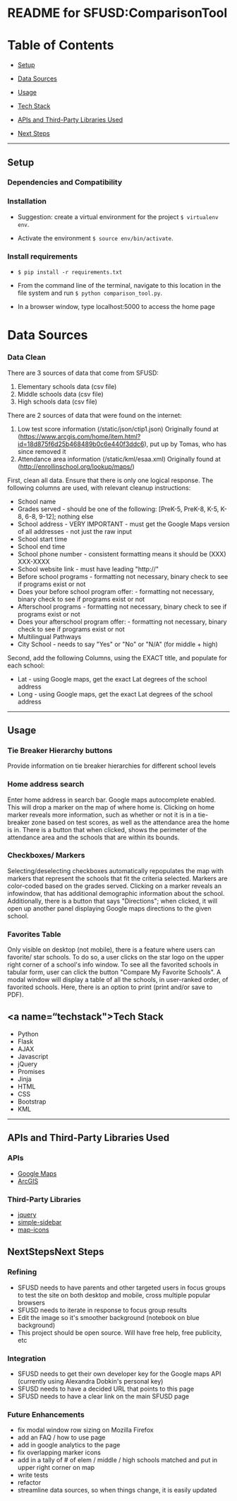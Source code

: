 # README for SFUSD:ComparisonTool

# Table of Contents

* [Setup](#setup)

* [Data Sources](#datasources)

* [Usage](#usage)

* [Tech Stack](#techstack)

* [APIs and Third-Party Libraries Used ](#api)

* [Next Steps](#nextsteps)


----
## <a name=“setup”></a>Setup

### Dependencies and Compatibility

### Installation

* Suggestion: create a virtual environment for the project  ```$ virtualenv env```.

* Activate the environment ```$ source env/bin/activate```.


### Install requirements 
* ```$ pip install -r requirements.txt```

* From the command line of the terminal, navigate to this location in the file system and run ```$ python comparison_tool.py```.

* In a browser window, type localhost:5000 to access the home page


# <a name=datasources></a>Data Sources

### Data Clean
There are 3 sources of data that come from SFUSD:
1. Elementary schools data (csv file)
2. Middle schools data (csv file)
3. High schools data (csv file)

There are 2 sources of data that were found on the internet:
1. Low test score information (/static/json/ctip1.json)
Originally found at (https://www.arcgis.com/home/item.html?id=18d875f6d25b468489b0c6e440f3ddc6), put up by Tomas, who has since removed it
2. Attendance area information (/static/kml/esaa.xml)
Originally found at (http://enrollinschool.org/lookup/maps/)

First, clean all data.  Ensure that there is only one logical response. The following columns are used, with relevant cleanup instructions:
* School name
* Grades served - should be one of the following: [PreK-5, PreK-8, K-5, K-8, 6-8, 9-12]; nothing else
* School address - VERY IMPORTANT - must get the Google Maps version of all addresses - not just the raw input
* School start time
* School end time
* School phone number - consistent formatting means it should be (XXX) XXX-XXXX
* School website link - must have leading "http://"
* Before school programs - formatting not necessary, binary check to see if programs exist or not
* Does your before school program offer: - formatting not necessary, binary check to see if programs exist or not
* Afterschool programs - formatting not necessary, binary check to see if programs exist or not
* Does your afterschool program offer: - formatting not necessary, binary check to see if programs exist or not
* Multilingual Pathways
* City School - needs to say "Yes" or "No" or "N/A" (for middle + high)

Second, add the following Columns, using the EXACT title, and populate for each school:
* Lat - using Google maps, get the exact Lat degrees of the school address
* Long - using Google maps, get the exact Lat degrees of the school address

----
## <a name=“usage”></a>Usage

### Tie Breaker Hierarchy buttons
Provide information on tie breaker hierarchies for different school levels

### Home address search
Enter home address in search bar.  Google maps autocomplete enabled.  This will drop a marker on the map of where home is.  Clicking on home marker reveals more information, such as whether or not it is in a tie-breaker zone based on test scores, as well as the attendance area the home is in.  There is a button that when clicked, shows the perimeter of the attendance area and the schools that are within its bounds.

### Checkboxes/ Markers
Selecting/deselecting checkboxes automatically repopulates the map with markers that represent the schools that fit the criteria selected.  Markers are color-coded based on the grades served.  Clicking on a marker reveals an infowindow, that has additional demographic information about the school.  Additionally, there is a button that says "Directions"; when clicked, it will open up another panel displaying Google maps directions to the given school.

### Favorites Table
Only visible on desktop (not mobile), there is a feature where users can favorite/ star schools.  To do so, a user clicks on the star logo on the upper right corner of a school's info window.  To see all the favorited schools in tabular form, user can click the button "Compare My Favorite Schools".  A modal window will display a table of all the schools, in user-ranked order, of favorited schools.  Here, there is an option to print (print and/or save to PDF).

## <a name=“techstack"></a>Tech Stack

* Python
* Flask
* AJAX
* Javascript 
* jQuery 
* Promises
* Jinja 
* HTML 
* CSS
* Bootstrap
* KML

----
## <a name=“api”></a>APIs and Third-Party Libraries Used 

### APIs
* [Google Maps](https://developers.google.com/maps/?hl=en)
* [ArcGIS](https://developers.arcgis.com/javascript/3/)

### Third-Party Libraries
* [jquery](https://jquery.com/)
* [simple-sidebar](https://github.com/dcdeiv/simple-sidebar)
* [map-icons](http://map-icons.com/)


## <a name=“nextsteps”>NextSteps</a>Next Steps

### Refining
* SFUSD needs to have parents and other targeted users in focus groups to test the site on both desktop and mobile, cross multiple popular browsers
* SFUSD needs to iterate in response to focus group results
* Edit the image so it's smoother background (notebook on blue background)
* This project should be open source.  Will have free help, free publicity, etc

### Integration
* SFUSD needs to get their own developer key for the Google maps API (currently using Alexandra Dobkin's personal key)
* SFUSD needs to have a decided URL that points to this page
* SFUSD needs to have a clear link on the main SFUSD page

### Future Enhancements
* fix modal window row sizing on Mozilla Firefox
* add an FAQ / how to use page
* add in google analytics to the page
* fix overlapping marker icons
* add in a tally of # of elem / middle / high schools matched and put in upper right corner on map
* write tests 
* refactor
* streamline data sources, so when things change, it is easily updated